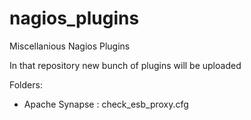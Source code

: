 # nagios_plugins
Miscellanious Nagios Plugins

In that repository new bunch of plugins will be uploaded 

Folders: 
 - Apache Synapse : check_esb_proxy.cfg
 
